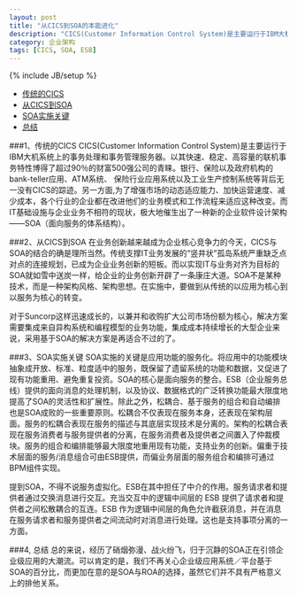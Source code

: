 ```yaml
---
layout: post
title: "从CICS到SOA的本能进化"
description: "CICS(Customer Information Control System)是主要运行于IBM大机系统上的事务处理和事务管理服务器。以其快速、稳定、高容量的联机事务特性博得了超过90％的财富500强公司的青睐。银行、保险以及政府机构的bank-teller应用、ATM系统、 保险行业应用系统以及工业生产控制系统等背后无一没有CICS的踪迹。另一方面..."
category: 企业架构
tags: [CICS, SOA, ESB]
---
```

{% include JB/setup %}

* [传统的CICS](#1_tranditional_CICS)
* [从CICS到SOA](#2_from_CICS_to_SOA)
* [SOA实施关键](#3_key_to_SOA_implementation)
* [总结](#4_summary)

###1、传统的CICS
CICS(Customer Information Control System)是主要运行于IBM大机系统上的事务处理和事务管理服务器。以其快速、稳定、高容量的联机事务特性博得了超过90％的财富500强公司的青睐。银行、保险以及政府机构的bank-teller应用、ATM系统、 保险行业应用系统以及工业生产控制系统等背后无一没有CICS的踪迹。另一方面,为了增强市场的动态适应能力、加快运营速度、减少成本，各个行业的企业都在改进他们的业务模式和工作流程来适应这种改变。而IT基础设施与企业业务不相符的现状，极大地催生出了一种新的企业软件设计架构——SOA（面向服务的体系结构）。

###2、从CICS到SOA
在业务创新越来越成为企业核心竞争力的今天，CICS与SOA的结合的确是理所当然。传统支撑IT业务发展的“竖井状”孤岛系统严重缺乏点对点的连接规划，已成为企业业务创新的短板。而以实现IT与业务对齐为目标的SOA就如雪中送炭一样，给企业的业务创新开辟了一条康庄大道。SOA不是某种技术，而是一种架构风格、架构思想。在实施中，要做到从传统的以应用为核心到以服务为核心的转变。

对于Suncorp这样迅速成长的，以兼并和收购扩大公司市场份额为核心，解决方案需要集成来自异构系统和编程模型的业务功能，集成成本持续增长的大型企业来说，采用基于SOA的解决方案是再适合不过的了。

###3、SOA实施关键
SOA实施的关键是应用功能的服务化。将应用中的功能模块抽象成开放、标准、粒度适中的服务，既保留了遗留系统的功能和数据，又促进了现有功能重用、避免重复投资。SOA的核心是面向服务的整合。ESB（企业服务总线）提供的面向消息的处理机制，以及协议、数据格式的广泛转换功能最大限度地提高了SOA的灵活性和扩展性。除此之外，松耦合、基于服务的组合和自动编排也是SOA成败的一些重要原则。松耦合不仅表现在服务本身，还表现在架构层面。服务的松耦合表现在服务的描述与其底层实现技术是分离的。架构的松耦合表现在服务消费者与服务提供者的分离，在服务消费者及提供者之间置入了仲裁模块。服务的组合和编排能够最大限度地重用现有功能，支持业务的创新。偏重于技术层面的服务/消息组合可由ESB提供，而偏业务层面的服务组合和编排可通过BPM组件实现。

提到SOA，不得不说服务虚拟化。ESB在其中担任了中介的作用。服务请求者和提供者通过交换消息进行交互。充当交互中的逻辑中间层的 ESB 提供了请求者和提供者之间松散耦合的互连。ESB 作为逻辑中间层的角色允许截获消息，并在消息在服务请求者和服务提供者之间流动时对消息进行处理。这也是支持事项分离的一方面。

###4, 总结
总的来说，经历了硝烟弥漫、战火纷飞，归于沉静的SOA正在引领企业级应用的大潮流。可以肯定的是，我们不再关心企业级应用系统／平台基于SOA的百分比，而更加在意的是SOA与ROA的选择，虽然它们并不具有严格意义上的排他关系。